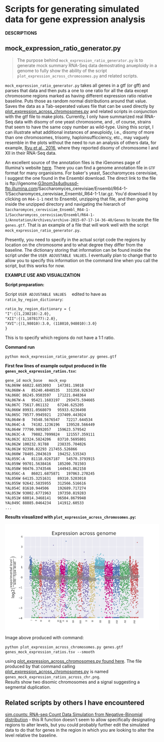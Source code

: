 # Scripts for generating simulated data for gene expression analysis

**DESCRIPTIONS**

## mock_expression_ratio_generator.py

> The purpose behind `mock_expression_ratio_generator.py` is to generate mock summary RNA-Seq data demostrating anueploidy in a genome to fully show the ability of the script `plot_expression_across_chromosomes.py` and related scripts.

`mock_expression_ratio_generator.py` takes all genes in a gtf (or gff) and parses that data and then puts a one to
one ratio for all the data except chromosome regions marked as having 
different expression ratio relative baseline. Puts those as random normal
distributions around that value. Saves the data as a Tab-seperated values file
that can be used directly by [plot_expression_across_chromosomes.py](https://github.com/fomightez/sequencework/tree/master/plot_expression_across_chromosomes) and related 
scripts in conjunction with the gtf file to make plots. Currently, I only have summarized
real RNA-Seq data with disomy of one yeast chromosome, and , of course, strains that seem
to have the same copy number as wild-type. Using this script, I can illustrate 
what additional instances of aneuploidy, i.e., disomy of more than one chromosomes, trisomy, haploinsufficciency, etc., 
may vaguely resemble in the plots without the need to run an analysis of others data, for example, [Ryu et al., 2016](https://www.ncbi.nlm.nih.gov/pubmed/27585592), where they reported disomy of chromosome I and XII in their RNA-Seq data.

An excellent source of the annotation files is the iGenomes page of Illumina's website [here](https://support.illumina.com/sequencing/sequencing_software/igenome.html). There you can find a genome annotation file in `GTF` format for many organisisms. For baker's yeast, Saccharomyces cerevisiae, I suggest the one found in the Ensembl download. The direct link to the file is ftp://igenome:G3nom3s4u@ussd-ftp.illumina.com/Saccharomyces_cerevisiae/Ensembl/R64-1-1/Saccharomyces_cerevisiae_Ensembl_R64-1-1.tar.gz. You'd download it by clicking on `R64-1-1` next to Ensembl, unzipping that file, and then going inside the unzipped directory and navigating the hierarch of `Saccharomyces_cerevisiae_Ensembl_R64-1-1/Saccharomyces_cerevisiae/Ensembl/R64-1-1/Annotation/Archives/archive-2015-07-17-14-36-40/Genes` to locate the file `genes.gtf`. That is an example of a file that will work well with the script `mock_expression_ratio_generator.py`.

Presently, you need to specify in the actual script code the regions by location on the chromosome and to what degree they differ from the baseline. The dictionary storing that information can be found inside the script under the `USER ADJUSTABLE VALUES`. I eventually plan to change that to allow you to specify this information on the command line when you call the script, but this works for now.

**EXAMPLE USE AND VISUALIZATION**

**Script preparation:**

Script `USER ADJUSTABLE VALUES  ` edited to have as `ratio_by_region_dictionary`:

```
ratio_by_region_dictionary = {
"I":{(1,230218):2.0}, 
"XII":{(1,1078177):2.0},
"XVI":{(1,98010):3.0, (118010,948010):3.0} 
}
```

This is to specify which regions do not have a 1:1 ratio.

**Command run**

    python mock_expression_ratio_generator.py genes.gtf


**First few lines of example output produced in file `genes_mock_expression_ratios.tsv`:**
```
gene_id	mock_base	mock_exp
YAL069W	66022.6853093	147381.19018
YAL068W-A	85240.4848535	331358.926347
YAL068C	86245.9503597	171221.048364
YAL067W-A	95421.1683197	293475.594665
YAL067C	75617.061132	67246.625205
YAL066W	89931.0568079	95933.6236498
YAL065C	70577.9945921	237409.443024
YAL064W-B	74548.5676547	72217.644534
YAL064C-A	74102.1236196	139528.566449
YAL064W	77790.9892057	159623.579542
YAL063C-A	79882.7099824	121557.359111
YAL063C	82324.5824206	83710.5695801
YAL062W	100232.91788	238335.704026
YAL061W	92398.82293	217455.526866
YAL060W	78405.2043619	194252.535343
YAL059C-A	81118.0267187	54570.3793915
YAL059W	99701.5638416	185200.781503
YAL058W	98476.3743546	144943.862158
YAL056C-A	86021.6875871	197063.270245
YAL056W	64135.3251631	89310.5203018
YAL055W	92642.5835955	312566.516616
YAL054C	81610.944506	192689.717274
YAL053W	93002.6771963	197350.819283
YAL051W	68014.3468141	96504.8679948
YAL049C	88885.0464234	141912.60533
...
```

**Results visualized with `plot_expression_across_chromosomes.py`:**

![example plot](genes_mock_expression_ratios_across_chr.png)

Image above produced with command:

    python plot_expression_across_chromosomes.py genes.gtf genes_mock_expression_ratios.tsv --smooth

using [plot_expression_across_chromosomes.py found here](https://github.com/fomightez/sequencework/tree/master/plot_expression_across_chromosomes). The file produced by that command calling [plot_expression_across_chromosomes.py](https://github.com/fomightez/sequencework/tree/master/plot_expression_across_chromosomes) is named `genes_mock_expression_ratios_across_chr.png`.  
Results show two disomic chromosomes and a signal suggesting a segmental duplication.

Related scripts by others I have encountered
------------------------------------

[sim.counts: RNA-seq Count Data Simulation from Negative-Binomial distribution](https://rdrr.io/cran/ssizeRNA/man/sim.counts.html) - this R function doesn't seem to allow specifically designating regions to alter levels, but you could probably further edit the simulated data to do that for genes in the region in which you are looking to alter the level relative the baseline.
